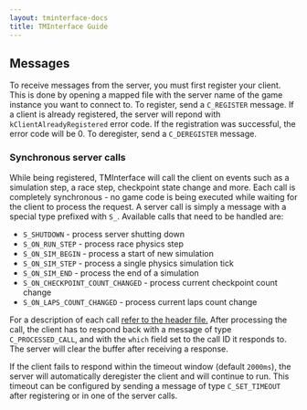 ```yaml
---
layout: tminterface-docs
title: TMInterface Guide
---
```


## Messages
To receive messages from the server, you must first register your client. This is done by opening a mapped file with the server name of the game instance you want to connect to. To register, send a `C_REGISTER` message. If a client is already registered, the server will repond with `kClientAlreadyRegistered` error code. If the registration was successful, the error code will be 0. To deregister, send a `C_DEREGISTER` message.

### Synchronous server calls
While being registered, TMInterface will call the client on events such as a simulation step, a race step, checkpoint state change and more. Each call is completely synchronous - no game code is being executed while waiting for the client to process the request. A server call is simply a message with a special type prefixed with `S_`. Available calls that need to be handled are:
* `S_SHUTDOWN` - process server shutting down
* `S_ON_RUN_STEP` - process race physics step
* `S_ON_SIM_BEGIN` - process a start of new simulation
* `S_ON_SIM_STEP` - process a single physics simulation tick
* `S_ON_SIM_END` - process the end of a simulation
* `S_ON_CHECKPOINT_COUNT_CHANGED` - process current checkpoint count change
* `S_ON_LAPS_COUNT_CHANGED` - process current laps count change

For a description of each call [refer to the header file.](https://github.com/donadigo/TMInterfacePublic/blob/master/Shared.h#L40)
After processing the call, the client has to respond back with a message of type `C_PROCESSED_CALL`, and with the `which` field set to the call ID it responds to. The server will clear the buffer after receiving a response.

If the client fails to respond within the timeout window (default `2000ms`), the server will automatically deregister the client and will continue to run. This timeout can be configured by sending a message of type `C_SET_TIMEOUT` after registering or in one of the server calls.
